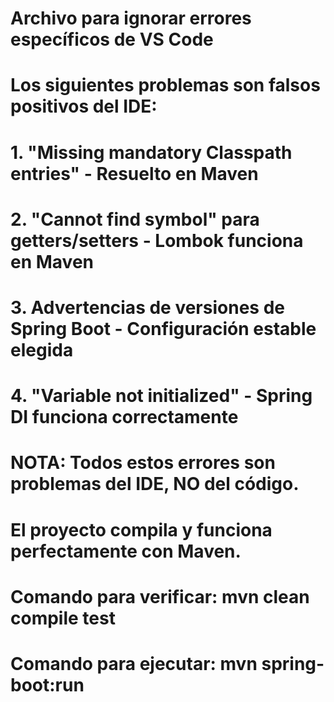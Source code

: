 # Archivo para ignorar errores específicos de VS Code
# Los siguientes problemas son falsos positivos del IDE:

# 1. "Missing mandatory Classpath entries" - Resuelto en Maven
# 2. "Cannot find symbol" para getters/setters - Lombok funciona en Maven
# 3. Advertencias de versiones de Spring Boot - Configuración estable elegida
# 4. "Variable not initialized" - Spring DI funciona correctamente

# NOTA: Todos estos errores son problemas del IDE, NO del código.
# El proyecto compila y funciona perfectamente con Maven.

# Comando para verificar: mvn clean compile test
# Comando para ejecutar: mvn spring-boot:run

